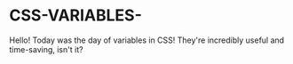 # CSS-VARIABLES-
Hello! Today was the day of variables in CSS! 
They're incredibly useful and time-saving, isn't it?

